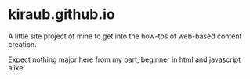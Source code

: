 # kiraub.github.io

A little site project of mine to get into the how-tos of web-based content creation.

Expect nothing major here from my part, beginner in html and javascript alike.
